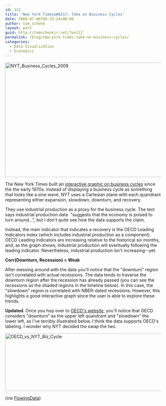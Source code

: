 ```yaml
---
id: 112
title: 'New York Times&#8217; Take on Business Cycles'
date: 2009-07-06T09:33:24+00:00
author: tom_schenk
layout: post
guid: http://tomschenkjr.net/?p=112
permalink: /blog/new-york-times-take-on-business-cycles/
categories:
  - Data Visualization
  - Economics
---
```

<a href="http://www.nytimes.com/interactive/2009/07/02/business/economy/20090705-cycles-graphic.html" target="_blank"><img class="aligncenter size-full wp-image-111" title="NYT_Business_Cycles_2009" src="http://tomschenkjr.net/wordpress/wp-content/uploads/2009/07/nyt_business_cycles_2009.png" alt="NYT_Business_Cycles_2009" width="600" height="371" /></a>

The New York Times built an <a href="http://www.nytimes.com/interactive/2009/07/02/business/economy/20090705-cycles-graphic.html" target="_blank">interactive graphic on business cycles</a> since the the early 1970s. Instead of displaying a business cycle as something that looks like a sine wave, NYT uses a Cartesian plane with each quandrant representing either expansion, slowdown, downturn, and recovery.

They use industrial production as a proxy for the business cycle. The text says industrial production data  "suggests that the economy is poised to turn around...", but I don't quite see how the data supports the claim.

Instead, the main indicator that indicates a recovery is the OECD Leading Indicators index (which includes industrial production as a component). OECD Leading Indicators are increasing relative to the historical six months, and, as the graph shows, industrial production will eventually following the leading indicator. Nevertheless, industrial production isn't increasing--yet.

<strong>Corr(Downturn, Recession) = Weak
</strong>

After messing around with the data you'll notice that the "downturn" region isn't correlated with actual recessions. The data tends to traverse the downturn region after the recession has already passed (you can see the recessions as the shaded regions in the timeline below). In this case, the "slowdown" region is correlated with NBER-dated recessions. However, this highlights a good interactive graph since the user is able to explore these trends.

<strong>Updated. </strong>Once you hop over to <a href="http://stats.oecd.org/mei/bcc/default.html" target="_blank">OECD's website</a>, you'll notice that OECD considers "downturn" as the upper left quandrant and "slowdown" the lower left, as I've terribly illustrated below. I think the data supports OECD's labeling. I wonder why NYT decided the swap the two.

<img class="aligncenter size-full wp-image-120" title="OECD_vs_NYT_Biz_Cycle" src="http://tomschenkjr.net/wordpress/wp-content/uploads/2009/07/oecd_vs_nyt_biz_cycle.png" alt="OECD_vs_NYT_Biz_Cycle" width="600" height="187" />

(via <a href="http://flowingdata.com/2009/07/06/is-the-economy-getting-ready-to-turn-around/" target="_blank">FlowingData</a>)